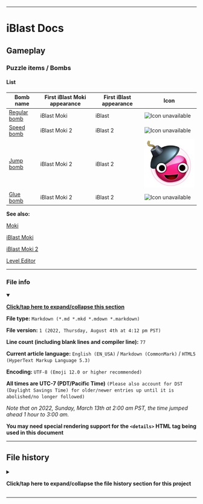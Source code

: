 
***

# iBlast Docs

## Gameplay

### Puzzle items / Bombs

#### List

| Bomb name | First iBlast Moki appearance | First iBlast appearance | Icon |
|---|---|---|---|
| [Regular bomb](/Docs/Gameplay/Elements/Puzzle-items/Bombs/Regular/) | iBlast Moki | iBlast | ![Icon unavailable](/) |
| [Speed bomb](/Docs/Gameplay/Elements/Puzzle-items/Bombs/Speed/) | iBlast Moki 2 | iBlast 2 | ![Icon unavailable](/) |
| [Jump bomb](/Docs/Gameplay/Elements/Puzzle-items/Bombs/Jump/) | iBlast Moki 2 | iBlast 2 | ![JumpPaintBomb.jpeg failed to load. Check the path. The image may be corrupted or missing.](/DesignReference/Images/JumpPaintBomb.jpeg) |
| [Glue bomb](/Docs/Gameplay/Elements/Puzzle-items/Bombs/Glue/) | iBlast Moki 2 | iBlast 2 | ![Icon unavailable](/) |

**See also:**

[Moki](/Docs/Gameplay/Elements/Characters/Moki/)

[iBlast Moki](/Docs/History/iBlast_Moki/1/)

[iBlast Moki 2](/Docs/History/iBlast_Moki/2/)

[Level Editor](/Docs/Gameplay/Level-Editor/)

***

### File info

<details open><summary><p lang="en"><b><u>Click/tap here to expand/collapse this section</u></b></p></summary>

**File type:** `Markdown (*.md *.mkd *.mdown *.markdown)`

**File version:** `1 (2022, Thursday, August 4th at 4:12 pm PST)`

**Line count (including blank lines and compiler line):** `77`

**Current article language:** `English (EN_USA)` / `Markdown (CommonMark)` / `HTML5 (HyperText Markup Language 5.3)`

**Encoding:** `UTF-8 (Emoji 12.0 or higher recommended)`

**All times are UTC-7 (PDT/Pacific Time)** `(Please also account for DST (Daylight Savings Time) for older/newer entries up until it is abolished/no longer followed)`

_Note that on 2022, Sunday, March 13th at 2:00 am PST, the time jumped ahead 1 hour to 3:00 am._

**You may need special rendering support for the `<details>` HTML tag being used in this document**

</details>

***

## File history

<details><summary><p lang="en"><b>Click/tap here to expand/collapse the file history section for this project</b></p></summary>

<details><summary><p lang="en"><b>Version 1 (2022, Thursday, August 4th at 4:12 pm PST)</b></p></summary>

**This version was made by:** [`@seanpm2001`](https://github.com/seanpm2001/)

> Changes:

- [x] Started the file
- [x] Added the title section
- [x] Added the `main` section
- [x] Added the `file info` section
- [x] Added the `file history` section
- [ ] No other changes in version 1

</details>

</details>

***
